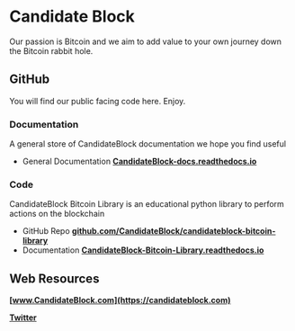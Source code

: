 # Candidate Block

Our passion is Bitcoin and we aim to add value to your own journey down the Bitcoin rabbit hole.

## GitHub

You will find our public facing code here.  Enjoy.

### Documentation

A general store of CandidateBlock documentation we hope you find useful 
* General Documentation __[CandidateBlock-docs.readthedocs.io](https://candidateblock-docs.readthedocs.io)__

### Code

CandidateBlock Bitcoin Library is an educational python library to perform actions on the blockchain
* GitHub Repo __[github.com/CandidateBlock/candidateblock-bitcoin-library](https://github.com/CandidateBlock/candidateblock-bitcoin-library)__
* Documentation __[CandidateBlock-Bitcoin-Library.readthedocs.io](https://candidateblock-bitcoin-library.readthedocs.io)__ 

## Web Resources

__[www.CandidateBlock.com](https://candidateblock.com)__

__[Twitter](https://twitter.com/candidateblock)__

